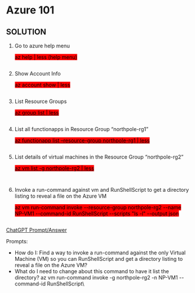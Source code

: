 # Azure 101

## SOLUTION

1.  Go to azure help menu

    <mark style="background-color:red;">az help | less (help menu)</mark>

<figure><img src="https://lh7-us.googleusercontent.com/OAOt_nE7zJhlO7pZ_47Y9xL2fHpz1v4RBgSh1e5ueBceKqomF2TjnGaCDZ4Puui33KmbLthMMP9NtzEYrTy6c6iwTf55YffCNr5U1jBJX-n8QDbKKc5PKdRS7CF9DleeQlKJjKy6VcriXL9nJcaxBhM" alt=""><figcaption></figcaption></figure>

2.  Show Account Info

    <mark style="background-color:red;">az account show | less</mark>

<figure><img src="https://lh7-us.googleusercontent.com/P4hvhLAiK9YztNNI6Q49S4AMRQ3xiqdB8ogEdsBNQ_GKPX6QSKGIj6zv--9ukZZAu2OR020uI077Yci3wbvtbcXfEelVnEOkkHD7jQz0ciDV0Q3ruIOJrfwijKA66g8Cyf7aI29HxXt4hYcUocenhcg" alt=""><figcaption></figcaption></figure>

3.  List Resource Groups

    [<mark style="background-color:red;">az group list | less</mark>](https://learn.microsoft.com/en-us/cli/azure/group?view=azure-cli-latest)

<figure><img src="https://lh7-us.googleusercontent.com/pSSD6wnD9w0Wm4KJN8w5rVkaJiD3093JQ5txvkVsI121fb4G6iVyS8sU1X7WLcfEKwNRbM8vRRyzu8kJupqhV6THwajGgahD3DwO4MnW7dDQTBBgr2zwfJzRgf6m7zLIP01V8rc87J2JEFGHCrIc3-4" alt=""><figcaption></figcaption></figure>

4.  List all functionapps in Resource Group “northpole-rg1”

    [<mark style="background-color:red;">az functionapp list –resource-group northpole-rg1 | less</mark>](https://learn.microsoft.com/en-us/cli/azure/functionapp?view=azure-cli-latest#az-functionapp-list)

<figure><img src="https://lh7-us.googleusercontent.com/N2eOmMQt9tiYAHUqUWenzYfadcLo8a1Ynk16-prp_lt0l5mFH7xM3a7eIEbQuCNXlQ4VKLmexIrrCrDIDNhm_N226u5GViFYTH3eIUZFJh8LHG5yLW_ysSSxkqWGiC9kpV8vnWH8lCIfHAfqhqF2wJg" alt=""><figcaption></figcaption></figure>

5.  List details of virtual machines in the Resource Group “northpole-rg2”

    [<mark style="background-color:red;">az vm list -g northpole-rg2 | less</mark>](https://learn.microsoft.com/en-us/cli/azure/vm?view=azure-cli-latest)

<figure><img src="https://lh7-us.googleusercontent.com/BiPLE1Rs82lYt3efEPMT0CFQo8rpB1YWuY3PfBamMWMNzi2LfZIAAin1n4R7fkuuRlfz3rJGivfJz9bBp8crzwySe0wMG1YpQPhzWFK5LRmP5PgSOk4Rnbc8AwZmZTjtOYZUoEGcZVlQy0WDqwl11tc" alt=""><figcaption></figcaption></figure>

<figure><img src="https://lh7-us.googleusercontent.com/35mFY8D8jLaQ4BX94x9mBdXuQL2qqQlar72eEjk4bM5D4dJ5hDohxd0yWHufJbTO3X4gvQ5w4Zv722MUD3WcT4GjefUOTPCR5Io-yegeR7SZpHcVaQSH3S5XmpWzxMrSuoQdeNqn-SCG6UgbUkq6IkI" alt=""><figcaption></figcaption></figure>

6.  Invoke a run-command against vm and RunShellScript to get a directory listing to reveal a file on the Azure VM

    <mark style="background-color:red;">az vm run-command invoke --resource-group northpole-rg2 --name NP-VM1 --command-id RunShellScript --scripts "ls -l" --output json</mark>

<figure><img src="https://lh7-us.googleusercontent.com/zjTg7gvHbNDXjIwMt6N-mWiFFPdZmy5fGCQ--DJHKMDWoHT9o7XfRmR1KjT__64zziM8CjKuJyP7r8CKV6KFaZlgDUDYTY0CmYAi8UA9pG_cjPwsyEeuQ9socEdwHPD7CN3m4fMDMP-bWXAIW0vm7x0" alt=""><figcaption></figcaption></figure>

[ChatGPT Prompt/Answer](https://chat.openai.com/share/2947212e-660d-4288-8380-00e886a35f1f)

Prompts:

* How do I: Find a way to invoke a run-command against the only Virtual Machine (VM) so you can RunShellScript and get a directory listing to reveal a file on the Azure VM?
* What do I need to change about this command to have it list the directory? az vm run-command invoke -g northpole-rg2 -n NP-VM1 --command-id RunShellScript\
